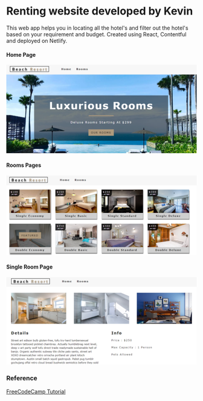 # Renting website developed by Kevin
This web app helps you in locating all the hotel's and filter out the hotel's based on your requirement and budget. Created using React, Contentful and deployed on Netlify.

#### Home Page
![Home Page](assets/screenshot-1.PNG)

#### Rooms Pages
![Rooms Page](assets/screenshot-2.PNG)

#### Single Room Page
![Single Room](assets/screenshot-3.PNG)

### Reference
[FreeCodeCamp Tutorial](https://www.youtube.com/watch?v=LXJOvkVYQqA)
